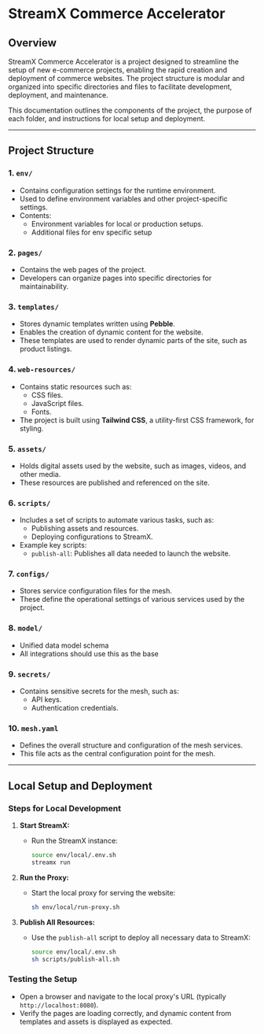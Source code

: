 # StreamX Commerce Accelerator

## Overview

StreamX Commerce Accelerator is a project designed to streamline the setup of new e-commerce projects, enabling the rapid creation and deployment of commerce websites. The project structure is modular and organized into specific directories and files to facilitate development, deployment, and maintenance.

This documentation outlines the components of the project, the purpose of each folder, and instructions for local setup and deployment.

---

## Project Structure

### 1. **`env/`**
- Contains configuration settings for the runtime environment.
- Used to define environment variables and other project-specific settings.
- Contents:
   - Environment variables for local or production setups.
   - Additional files for env specific setup

### 2. **`pages/`**
- Contains the web pages of the project.
- Developers can organize pages into specific directories for maintainability.

### 3. **`templates/`**
- Stores dynamic templates written using **Pebble**.
- Enables the creation of dynamic content for the website.
- These templates are used to render dynamic parts of the site, such as product listings.

### 4. **`web-resources/`**
- Contains static resources such as:
   - CSS files.
   - JavaScript files.
   - Fonts.
- The project is built using **Tailwind CSS**, a utility-first CSS framework, for styling.

### 5. **`assets/`**
- Holds digital assets used by the website, such as images, videos, and other media.
- These resources are published and referenced on the site.

### 6. **`scripts/`**
- Includes a set of scripts to automate various tasks, such as:
   - Publishing assets and resources.
   - Deploying configurations to StreamX.
- Example key scripts:
   - `publish-all`: Publishes all data needed to launch the website.

### 7. **`configs/`**
- Stores service configuration files for the mesh.
- These define the operational settings of various services used by the project.

### 8. **`model/`**
- Unified data model schema
- All integrations should use this as the base


### 9. **`secrets/`**
- Contains sensitive secrets for the mesh, such as:
   - API keys.
   - Authentication credentials.

### 10. **`mesh.yaml`**
- Defines the overall structure and configuration of the mesh services.
- This file acts as the central configuration point for the mesh.


---

## Local Setup and Deployment

### Steps for Local Development


1. **Start StreamX:**
   - Run the StreamX instance:
     ```bash
     source env/local/.env.sh
     streamx run
     ```

2. **Run the Proxy:**
   - Start the local proxy for serving the website:
     ```bash
     sh env/local/run-proxy.sh
     ```

3. **Publish All Resources:**
   - Use the `publish-all` script to deploy all necessary data to StreamX:
     ```bash
     source env/local/.env.sh
     sh scripts/publish-all.sh
     ```

### Testing the Setup
- Open a browser and navigate to the local proxy's URL (typically `http://localhost:8080`).
- Verify the pages are loading correctly, and dynamic content from templates and assets is displayed as expected.
